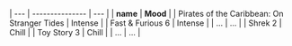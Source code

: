 | --- | --------------- | --- |
| **name** | **Mood** |
| Pirates of the Caribbean: On Stranger Tides | Intense |
| Fast & Furious 6 | Intense |
| ... | ... |
| Shrek 2 | Chill |
| Toy Story 3 | Chill |
| ... | ... |
